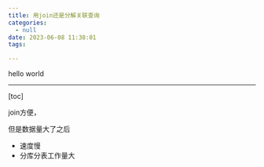 ```yaml
---
title: 用join还是分解关联查询
categories:
  - null
date: 2023-06-08 11:38:01
tags:

---
```


hello world

---

[toc]



join方便，

但是数据量大了之后

- 速度慢
- 分库分表工作量大


